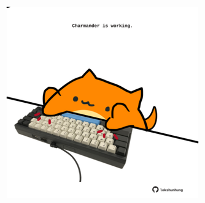 <!-- built at 25/01/2021, 13:39:27 UTC -->
<p align="center">
  <img width="500" height="500" src="./ReadmeImage.svg">
</p>
